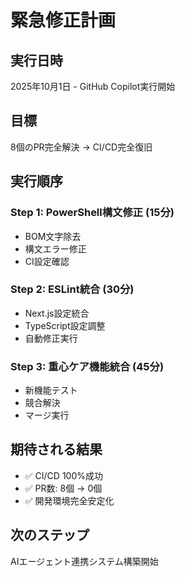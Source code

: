 # 緊急修正計画

## 実行日時
2025年10月1日 - GitHub Copilot実行開始

## 目標
8個のPR完全解決 → CI/CD完全復旧

## 実行順序

### Step 1: PowerShell構文修正 (15分)
- BOM文字除去
- 構文エラー修正
- CI設定確認

### Step 2: ESLint統合 (30分) 
- Next.js設定統合
- TypeScript設定調整
- 自動修正実行

### Step 3: 重心ケア機能統合 (45分)
- 新機能テスト
- 競合解決
- マージ実行

## 期待される結果
- ✅ CI/CD 100%成功
- ✅ PR数: 8個 → 0個
- ✅ 開発環境完全安定化

## 次のステップ
AIエージェント連携システム構築開始